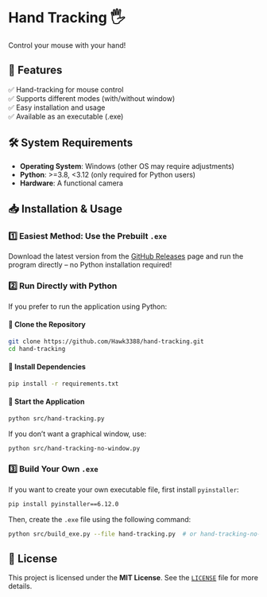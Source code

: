 # Hand Tracking 🖐️  
Control your mouse with your hand!  

## 🚀 Features  
✅ Hand-tracking for mouse control  
✅ Supports different modes (with/without window)  
✅ Easy installation and usage  
✅ Available as an executable (.exe)  

## 🛠️ System Requirements  
- **Operating System**: Windows (other OS may require adjustments)  
- **Python**: >=3.8, <3.12 (only required for Python users)  
- **Hardware**: A functional camera  

## 📥 Installation & Usage  

### 1️⃣ **Easiest Method: Use the Prebuilt `.exe`**  
Download the latest version from the [GitHub Releases](https://github.com/Hawk3388/hand-tracking/releases) page and run the program directly – no Python installation required!  

### 2️⃣ **Run Directly with Python**  
If you prefer to run the application using Python:  

#### 🔹 Clone the Repository  
```sh  
git clone https://github.com/Hawk3388/hand-tracking.git  
cd hand-tracking  
```  

#### 🔹 Install Dependencies  
```sh  
pip install -r requirements.txt  
```  

#### 🔹 Start the Application  
```sh  
python src/hand-tracking.py  
```  
If you don’t want a graphical window, use:  
```sh  
python src/hand-tracking-no-window.py  
```  

### 3️⃣ **Build Your Own `.exe`**  
If you want to create your own executable file, first install `pyinstaller`:  
```sh  
pip install pyinstaller==6.12.0  
```  
Then, create the `.exe` file using the following command:  
```sh  
python src/build_exe.py --file hand-tracking.py  # or hand-tracking-no-window.py  
```  

## 📝 License  
This project is licensed under the **MIT License**. See the [`LICENSE`](LICENSE) file for more details.
